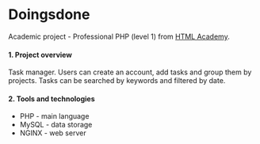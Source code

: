 # Doingsdone
Academic project - Professional PHP (level 1) from [HTML Academy](https://htmlacademy.ru).

#### 1. Project overview
Task manager.
Users can create an account, add tasks and group them by projects. Tasks can be searched by keywords and filtered by date.

#### 2. Tools and technologies
* PHP - main language
* MySQL - data storage
* NGINX - web server
